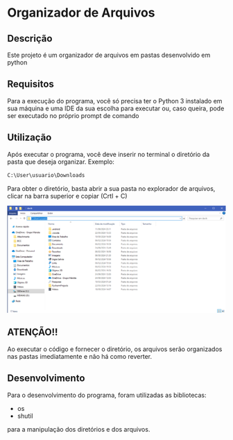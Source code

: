 # Organizador de Arquivos

## Descrição

Este projeto é um organizador de arquivos em pastas desenvolvido em python

## Requisitos

Para a execução do programa, você só precisa ter o Python 3 instalado em sua máquina e uma IDE da sua escolha para executar ou, caso queira, pode ser executado no próprio prompt de comando

## Utilização

Após executar o programa, você deve inserir no terminal o diretório da pasta que deseja organizar. Exemplo: 

``` bash 
C:\User\usuario\Downloads
```

Para obter o diretório, basta abrir a sua pasta no explorador de arquivos, clicar na barra superior e copiar (Crtl + C)

<img src="print.png">

## ATENÇÃO!!

Ao executar o código e fornecer o diretório, os arquivos serão organizados nas pastas imediatamente e não há como reverter.

## Desenvolvimento

Para o desenvolvimento do programa, foram utilizadas as bibliotecas:
- os
- shutil

para a manipulação dos diretórios e dos arquivos.